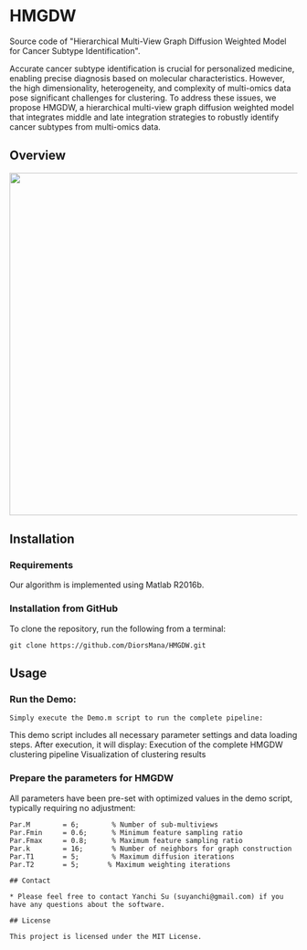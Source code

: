 # HMGDW
Source code of "Hierarchical Multi-View Graph Diffusion Weighted Model for Cancer Subtype Identification".

Accurate cancer subtype identification is crucial for personalized medicine, enabling precise diagnosis based on molecular characteristics. However, the high dimensionality, heterogeneity, and complexity of multi-omics data pose significant challenges for clustering. To address these issues, we propose HMGDW, a hierarchical multi-view graph diffusion weighted model that integrates middle and late integration strategies to robustly identify cancer subtypes from multi-omics data.
## Overview
<img src="https://github.com/DiorsMana/HMGDW/bolt/main/HMGDW.png" height="600" width="1000">

## Installation
### Requirements
Our algorithm is implemented using Matlab R2016b.
### Installation from GitHub
To clone the repository, run the following from a terminal:
```
git clone https://github.com/DiorsMana/HMGDW.git
```


## Usage
### Run the Demo:
```
Simply execute the Demo.m script to run the complete pipeline:
```
This demo script includes all necessary parameter settings and data loading steps. After execution, it will display:
Execution of the complete HMGDW clustering pipeline
Visualization of clustering results

### Prepare the parameters for HMGDW
All parameters have been pre-set with optimized values in the demo script, typically requiring no adjustment:
```
Par.M        = 6;        % Number of sub-multiviews
Par.Fmin     = 0.6;      % Minimum feature sampling ratio
Par.Fmax     = 0.8;      % Maximum feature sampling ratio
Par.k        = 16;       % Number of neighbors for graph construction
Par.T1       = 5;        % Maximum diffusion iterations
Par.T2       = 5;       % Maximum weighting iterations
```
```
## Contact

* Please feel free to contact Yanchi Su (suyanchi@gmail.com) if you have any questions about the software.

## License

This project is licensed under the MIT License.
